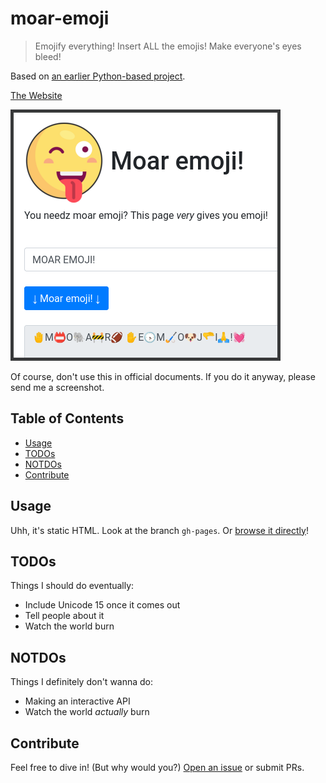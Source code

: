 # moar-emoji

> Emojify everything! Insert ALL the emojis! Make everyone's eyes bleed!

Based on [an earlier Python-based project](https://github.com/BenWiederhake/n-e-e-d-s-m-o-r-e-m-o-j-i-).

[The Website](https://benwiederhake.github.io/moar-emoji/)

![A screenshot in which the user has successfully emojified some text](screenshot.png)

Of course, don't use this in official documents. If you do it anyway, please send me a screenshot.

## Table of Contents

- [Usage](#usage)
- [TODOs](#todos)
- [NOTDOs](#notdos)
- [Contribute](#contribute)

## Usage

Uhh, it's static HTML. Look at the branch `gh-pages`. Or [browse it directly](https://benwiederhake.github.io/moar-emoji/)!

## TODOs

Things I should do eventually:
* Include Unicode 15 once it comes out
* Tell people about it
* Watch the world burn

## NOTDOs

Things I definitely don't wanna do:
* Making an interactive API
* Watch the world *actually* burn

## Contribute

Feel free to dive in! (But why would you?) [Open an issue](https://github.com/BenWiederhake/moar-emoji/issues/new) or submit PRs.
